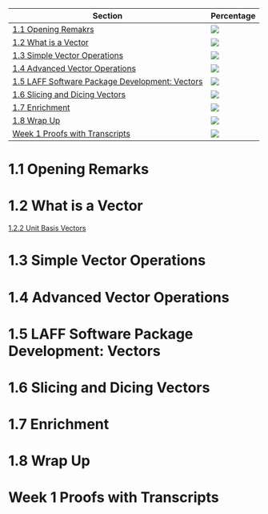 | Section | Percentage |
|---------|------------|
| [1.1 Opening Remakrs](#11-opening-remarks) | ![](http://progressed.io/bar/100) |
| [1.2 What is a Vector](#12-what-is-a-vector) | ![](http://progressed.io/bar/100) |
| [1.3 Simple Vector Operations](#13-simple-vector-operations) | ![](http://progressed.io/bar/100) |
| [1.4 Advanced Vector Operations](#14-advanced-vector-operations) | ![](http://progressed.io/bar/0) |
| [1.5 LAFF Software Package Development: Vectors](#15-laff-software-package-development-vectors) | ![](http://progressed.io/bar/0) |
| [1.6 Slicing and Dicing Vectors](#16-slicing-and-dicing-vectors) | ![](http://progressed.io/bar/0) |
| [1.7 Enrichment](#17-enrichment) | ![](http://progressed.io/bar/0) |
| [1.8 Wrap Up](#18-wrap-up) | ![](http://progressed.io/bar/0) |
| [Week 1 Proofs with Transcripts](#week-1-proofs-with-transcripts) | ![](http://progressed.io/bar/0) |

# 1.1 Opening Remarks 

# 1.2 What is a Vector

[1.2.2 Unit Basis Vectors](https://www.youtube.com/watch?v=-EuhmfIMkXs)

# 1.3 Simple Vector Operations

# 1.4 Advanced Vector Operations

# 1.5 LAFF Software Package Development: Vectors

# 1.6 Slicing and Dicing Vectors

# 1.7 Enrichment

# 1.8 Wrap Up

# Week 1 Proofs with Transcripts
